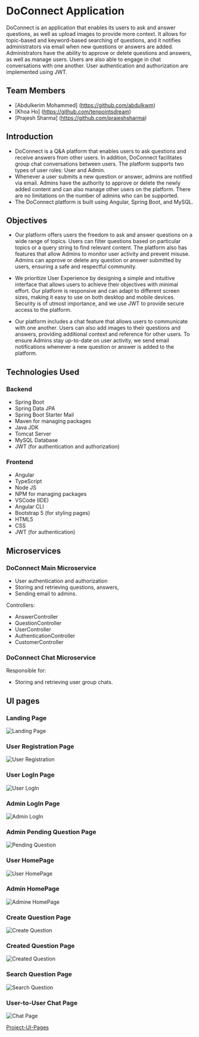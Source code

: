 # DoConnect Application

DoConnect is an application that enables its users to ask and answer questions, as well as upload images to provide more context. It allows for topic-based and keyword-based searching of questions, and it notifies administrators via email when new questions or answers are added. Administrators have the ability to approve or delete questions and answers, as well as manage users. Users are also able to engage in chat conversations with one another. User authentication and authorization are implemented using JWT.

## Team Members 

* [Abdulkerim Mohammed] (https://github.com/abdulkwm)
* [Khoa Ho] (https://github.com/tenpointsdream)
* [Prajesh Sharma] (https://github.com/prajeshsharma)

## Introduction

* DoConnect is a Q&A platform that enables users to ask questions and receive answers from other users. In addition, DoConnect facilitates group chat conversations between users. The platform supports two types of user roles: User and Admin.
* Whenever a user submits a new question or answer, admins are notified via email. Admins have the authority to approve or delete the newly added content and can also manage other users on the platform. There are no limitations on the number of admins who can be supported.
* The DoConnect platform is built using Angular, Spring Boot, and MySQL.

## Objectives

* Our platform offers users the freedom to ask and answer questions on a wide range of topics. Users can filter questions based on particular topics or a query string to find relevant content. The platform also has features that allow Admins to monitor user activity and prevent misuse. Admins can approve or delete any question or answer submitted by users, ensuring a safe and respectful community.

* We prioritize User Experience by designing a simple and intuitive interface that allows users to achieve their objectives with minimal effort. Our platform is responsive and can adapt to different screen sizes, making it easy to use on both desktop and mobile devices. Security is of utmost importance, and we use JWT to provide secure access to the platform.

* Our platform includes a chat feature that allows users to communicate with one another. Users can also add images to their questions and answers, providing additional context and reference for other users. To ensure Admins stay up-to-date on user activity, we send email notifications whenever a new question or answer is added to the platform.

## Technologies Used

### Backend

* Spring Boot
* Spring Data JPA
* Spring Boot Starter Mail
* Maven for managing packages
* Java JDK
* Tomcat Server
* MySQL Database
* JWT (for authentication and authorization)

### Frontend

* Angular
* TypeScript
* Node JS
* NPM for managing packages
* VSCode (IDE)
* Angular CLI
* Bootstrap 5 (for styling pages)
* HTML5
* CSS
* JWT (for authentication)

## Microservices

### DoConnect Main Microservice

* User authentication and authorization
* Storing and retrieving questions, answers, 
* Sending email to admins.  

Controllers:
* AnswerController
* QuestionController
* UserController
* AuthenticationController
* CustomerController

### DoConnect Chat Microservice

Responsible for:
* Storing and retrieving user group chats.

## UI pages
### Landing Page
![Landing Page](./assets/capstone-project6.jpg)
### User Registration Page
![User Registration](./assets/capstone-project8.jpg)
### User LogIn Page
![User LogIn](./assets/capstone-project7.jpg)
### Admin LogIn Page
![Admin LogIn](./assets/capstone-project11.jpg)
### Admin Pending Question Page
![Pending Question](./assets/capstone-project12.jpg)
### User HomePage
![User HomePage](./assets/capstone-project14.jpg)
### Admin HomePage
![Admine HomePage](./assets/capstone-project13.jpg)
### Create Question Page
![Create Question](./assets/capstone-project19.jpg)
### Created Question Page
![Created Question](./assets/capstone-project16.jpg)
### Search Question Page
![Search Question](./assets/capstone-project18.jpg)
### User-to-User Chat Page
![Chat Page](./assets/capstone-project22.jpg)

[Project-UI-Pages](./Capstone-project.pdf)
